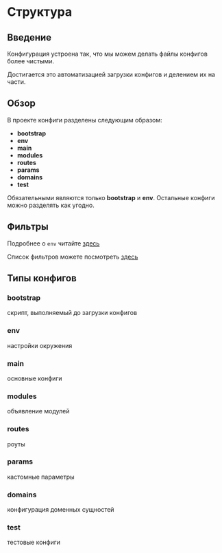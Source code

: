 Структура
===

## Введение

Конфигурация устроена так, что мы можем делать файлы конфигов более чистыми.

Достигается это автоматизацией загрузки конфигов и делением их на части.

## Обзор

В проекте конфиги разделены следующим образом:

* **bootstrap**
* **env**
* **main**
* **modules**
* **routes**
* **params**
* **domains**
* **test**

Обязательными являются только **bootstrap** и **env**.
Остальные конфиги можно разделять как угодно.

## Фильтры

Подробнее о `env` читайте [здесь](https://github.com/yii2lab/yii2-app/blob/master/guide/ru/config.md)

Список фильтров можете посмотреть [здесь](https://github.com/yii2guide/yii2-app-advanced/blob/master/guide/ru/config-filter.md)

## Типы конфигов

### bootstrap

скрипт, выполняемый до загрузки конфигов

### env

настройки окружения

### main

основные конфиги

### modules

объявление модулей

### routes

роуты

### params

кастомные параметры

### domains

конфигурация доменных сущностей

### test

тестовые конфиги
